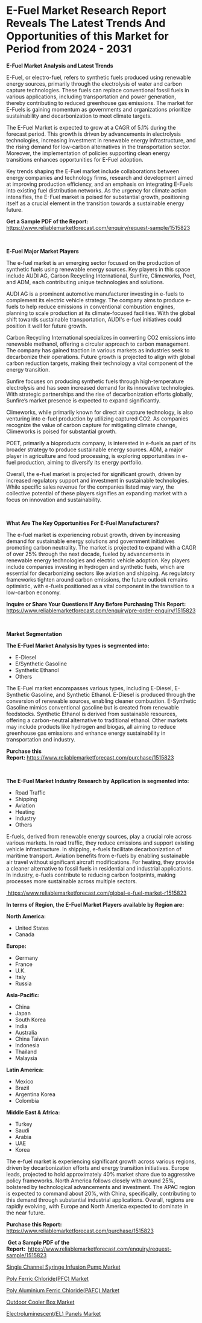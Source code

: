 <p><h1>E-Fuel Market Research Report Reveals The Latest Trends And Opportunities of this Market for Period from 2024 - 2031</h1></p><p><strong>E-Fuel Market Analysis and Latest Trends</strong></p>
<p><p>E-Fuel, or electro-fuel, refers to synthetic fuels produced using renewable energy sources, primarily through the electrolysis of water and carbon capture technologies. These fuels can replace conventional fossil fuels in various applications, including transportation and power generation, thereby contributing to reduced greenhouse gas emissions. The market for E-Fuels is gaining momentum as governments and organizations prioritize sustainability and decarbonization to meet climate targets.</p><p>The E-Fuel Market is expected to grow at a CAGR of 5.1% during the forecast period. This growth is driven by advancements in electrolysis technologies, increasing investment in renewable energy infrastructure, and the rising demand for low-carbon alternatives in the transportation sector. Moreover, the implementation of policies supporting clean energy transitions enhances opportunities for E-Fuel adoption.</p><p>Key trends shaping the E-Fuel market include collaborations between energy companies and technology firms, research and development aimed at improving production efficiency, and an emphasis on integrating E-Fuels into existing fuel distribution networks. As the urgency for climate action intensifies, the E-Fuel market is poised for substantial growth, positioning itself as a crucial element in the transition towards a sustainable energy future.</p></p>
<p><strong>Get a Sample PDF of the Report:&nbsp;</strong> <a href="https://www.reliablemarketforecast.com/enquiry/request-sample/1515823?utm_campaign=1569&utm_medium=2&utm_source=Github&utm_content=ia&utm_term=27102024&utm_id=e-fuel">https://www.reliablemarketforecast.com/enquiry/request-sample/1515823</a></p>
<p>&nbsp;</p>
<p><strong>E-Fuel Major Market Players</strong></p>
<p><p>The e-fuel market is an emerging sector focused on the production of synthetic fuels using renewable energy sources. Key players in this space include AUDI AG, Carbon Recycling International, Sunfire, Climeworks, Poet, and ADM, each contributing unique technologies and solutions.</p><p>AUDI AG is a prominent automotive manufacturer investing in e-fuels to complement its electric vehicle strategy. The company aims to produce e-fuels to help reduce emissions in conventional combustion engines, planning to scale production at its climate-focused facilities. With the global shift towards sustainable transportation, AUDI's e-fuel initiatives could position it well for future growth.</p><p>Carbon Recycling International specializes in converting CO2 emissions into renewable methanol, offering a circular approach to carbon management. The company has gained traction in various markets as industries seek to decarbonize their operations. Future growth is projected to align with global carbon reduction targets, making their technology a vital component of the energy transition.</p><p>Sunfire focuses on producing synthetic fuels through high-temperature electrolysis and has seen increased demand for its innovative technologies. With strategic partnerships and the rise of decarbonization efforts globally, Sunfire’s market presence is expected to expand significantly.</p><p>Climeworks, while primarily known for direct air capture technology, is also venturing into e-fuel production by utilizing captured CO2. As companies recognize the value of carbon capture for mitigating climate change, Climeworks is poised for substantial growth.</p><p>POET, primarily a bioproducts company, is interested in e-fuels as part of its broader strategy to produce sustainable energy sources. ADM, a major player in agriculture and food processing, is exploring opportunities in e-fuel production, aiming to diversify its energy portfolio.</p><p>Overall, the e-fuel market is projected for significant growth, driven by increased regulatory support and investment in sustainable technologies. While specific sales revenue for the companies listed may vary, the collective potential of these players signifies an expanding market with a focus on innovation and sustainability.</p></p>
<p>&nbsp;</p>
<p><strong>What Are The Key Opportunities For E-Fuel Manufacturers?</strong></p>
<p><p>The e-fuel market is experiencing robust growth, driven by increasing demand for sustainable energy solutions and government initiatives promoting carbon neutrality. The market is projected to expand with a CAGR of over 25% through the next decade, fueled by advancements in renewable energy technologies and electric vehicle adoption. Key players include companies investing in hydrogen and synthetic fuels, which are essential for decarbonizing sectors like aviation and shipping. As regulatory frameworks tighten around carbon emissions, the future outlook remains optimistic, with e-fuels positioned as a vital component in the transition to a low-carbon economy.</p></p>
<p><strong>Inquire or Share Your Questions If Any Before Purchasing This Report:</strong> <a href="https://www.reliablemarketforecast.com/enquiry/pre-order-enquiry/1515823?utm_campaign=1569&utm_medium=2&utm_source=Github&utm_content=ia&utm_term=27102024&utm_id=e-fuel">https://www.reliablemarketforecast.com/enquiry/pre-order-enquiry/1515823</a></p>
<p>&nbsp;</p>
<p><strong>Market Segmentation</strong></p>
<p><strong>The E-Fuel Market Analysis by types is segmented into:</strong></p>
<p><ul><li>E-Diesel</li><li>E/Synthetic Gasoline</li><li>Synthetic Ethanol</li><li>Others</li></ul></p>
<p><p>The E-Fuel market encompasses various types, including E-Diesel, E-Synthetic Gasoline, and Synthetic Ethanol. E-Diesel is produced through the conversion of renewable sources, enabling cleaner combustion. E-Synthetic Gasoline mimics conventional gasoline but is created from renewable feedstocks. Synthetic Ethanol is derived from sustainable resources, offering a carbon-neutral alternative to traditional ethanol. Other markets may include products like hydrogen and biogas, all aiming to reduce greenhouse gas emissions and enhance energy sustainability in transportation and industry.</p></p>
<p><strong>Purchase this Report:&nbsp;</strong><a href="https://www.reliablemarketforecast.com/purchase/1515823?utm_campaign=1569&utm_medium=2&utm_source=Github&utm_content=ia&utm_term=27102024&utm_id=e-fuel">https://www.reliablemarketforecast.com/purchase/1515823</a></p>
<p>&nbsp;</p>
<p><strong>The E-Fuel Market Industry Research by Application is segmented into:</strong></p>
<p><ul><li>Road Traffic</li><li>Shipping</li><li>Aviation</li><li>Heating</li><li>Industry</li><li>Others</li></ul></p>
<p><p>E-fuels, derived from renewable energy sources, play a crucial role across various markets. In road traffic, they reduce emissions and support existing vehicle infrastructure. In shipping, e-fuels facilitate decarbonization of maritime transport. Aviation benefits from e-fuels by enabling sustainable air travel without significant aircraft modifications. For heating, they provide a cleaner alternative to fossil fuels in residential and industrial applications. In industry, e-fuels contribute to reducing carbon footprints, making processes more sustainable across multiple sectors.</p></p>
<p><a href="https://www.reliablemarketforecast.com/global-e-fuel-market-r1515823?utm_campaign=1569&utm_medium=2&utm_source=Github&utm_content=ia&utm_term=27102024&utm_id=e-fuel">&nbsp;https://www.reliablemarketforecast.com/global-e-fuel-market-r1515823</a></p>
<p><strong>In terms of Region, the E-Fuel Market Players available by Region are:</strong></p>
<p>
    <p> <strong> North America: </strong>
        <ul>
            <li>United States</li>
            <li>Canada</li>
        </ul>
        </p> 
    <p> <strong> Europe: </strong>
        <ul>
            <li>Germany</li>
            <li>France</li>
            <li>U.K.</li>
            <li>Italy</li>
            <li>Russia</li>
        </ul>
        </p> 
    <p> <strong> Asia-Pacific: </strong>
        <ul>
            <li>China</li>
            <li>Japan</li>
            <li>South Korea</li>
            <li>India</li>
            <li>Australia</li>
            <li>China Taiwan</li>
            <li>Indonesia</li>
            <li>Thailand</li>
            <li>Malaysia</li>
        </ul>
        </p> 
    <p> <strong> Latin America: </strong>
        <ul>
            <li>Mexico</li>
            <li>Brazil</li>
            <li>Argentina Korea</li>
            <li>Colombia</li>
        </ul>
        </p> 
    <p> <strong> Middle East & Africa: </strong>
        <ul>
            <li>Turkey</li>
            <li>Saudi</li>
            <li>Arabia</li>
            <li>UAE</li>
            <li>Korea</li>
        </ul>
    </p>
    </p>
<p><p>The e-fuel market is experiencing significant growth across various regions, driven by decarbonization efforts and energy transition initiatives. Europe leads, projected to hold approximately 40% market share due to aggressive policy frameworks. North America follows closely with around 25%, bolstered by technological advancements and investment. The APAC region is expected to command about 20%, with China, specifically, contributing to this demand through substantial industrial applications. Overall, regions are rapidly evolving, with Europe and North America expected to dominate in the near future.</p></p>
<p><strong>Purchase this Report: </strong><a href="https://www.reliablemarketforecast.com/purchase/1515823?utm_campaign=1569&utm_medium=2&utm_source=Github&utm_content=ia&utm_term=27102024&utm_id=e-fuel">https://www.reliablemarketforecast.com/purchase/1515823</a></p>
<p>&nbsp;<strong>Get a Sample PDF of the Report:&nbsp;&nbsp;</strong><a href="https://www.reliablemarketforecast.com/enquiry/request-sample/1515823?utm_campaign=1569&utm_medium=2&utm_source=Github&utm_content=ia&utm_term=27102024&utm_id=e-fuel">https://www.reliablemarketforecast.com/enquiry/request-sample/1515823</a></p>
<p><strong></strong></p>
<p><p><a href="https://github.com/NargisHussain432/Market-Research-Report-List-1/blob/main/single-channel-syringe-infusion-pump-market.md?utm_campaign=1569&utm_medium=2&utm_source=Github&utm_content=ia&utm_term=27102024&utm_id=e-fuel">Single Channel Syringe Infusion Pump Market</a></p><p><a href="https://www.linkedin.com/pulse/poly-ferric-chloridepfc-momentum-charting-119-cagr-path-2024-2031-oafhf?utm_campaign=1569&utm_medium=2&utm_source=Github&utm_content=ia&utm_term=27102024&utm_id=e-fuel">Poly Ferric Chloride(PFC) Market</a></p><p><a href="https://www.linkedin.com/pulse/deep-dive-poly-aluminium-ferric-chloridepafc-market-itstrends-jkvbf?utm_campaign=1569&utm_medium=2&utm_source=Github&utm_content=ia&utm_term=27102024&utm_id=e-fuel">Poly Aluminium Ferric Chloride(PAFC) Market</a></p><p><a href="https://www.linkedin.com/pulse/outdoor-cooler-box-market-global-insights-regional-analysis-kjcif?utm_campaign=1569&utm_medium=2&utm_source=Github&utm_content=ia&utm_term=27102024&utm_id=e-fuel">Outdoor Cooler Box Market</a></p><p><a href="https://www.linkedin.com/pulse/electroluminescentel-panels-market-industry-trends-forecast-period-y1jkf?utm_campaign=1569&utm_medium=2&utm_source=Github&utm_content=ia&utm_term=27102024&utm_id=e-fuel">Electroluminescent(EL) Panels Market</a></p></p>